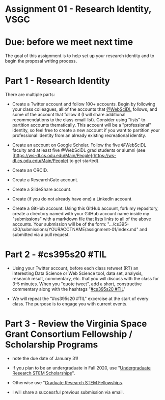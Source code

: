 # Assignment 01 - Research Identity, VSGC

# Due: before we meet next time

The goal of this assignment is to help set up your research identity and to begin the proposal writing process.  

# Part 1 - Research Identity

There are multiple parts:

* Create a Twitter account and follow 100+ accounts.  Begin by following your class colleagues, all of the accounts that [@WebSciDL](https://twitter.com/WebSciDL) follows, and some of the account that follow it (I will share additional recommendations to the class email list).  Consider using "lists" to partition accounts thematically.  This account will be a "professional" identity, so feel free to create a new account if you want to partition your professional identity from an already existing recreational identity.

* Create an account on Google Scholar.  Follow the five @WebSciDL faculty and at least five @WebSciDL grad students or alumni (see [https://ws-dl.cs.odu.edu/Main/People](https://ws-dl.cs.odu.edu/Main/People) to get started).  

* Create an ORCID.

* Create a ResearchGate account.

* Create a SlideShare account.

* Create (if you do not already have one) a LinkedIn account.

* Create a GitHub account.  Using this GitHub account, fork my repository, create a directory named with your GitHub account name inside my "submissions" with a markdown file that lists links to all of the above accounts.  Your submission will be of the form: ".../cs395-s20/submissions/YOURACCTNAME/assignment-01/index.md" and submitted via a pull request.  

# Part 2 - \#cs395s20 \#TIL 

* Using your Twitter account, before each class retweet (RT) an interesting Data Science or Web Science tool, data set, analysis, research result, commentary, etc. that you will discuss with the class for 3-5 minutes.  When you "quote tweet", add a short, constructive commentary along with the hashtags "[\#cs395s20 \#TIL](https://twitter.com/search?q=%23cs395s20%20%23TIL&src=typed_query&f=live)" 

* We will repeat the "\#cs395s20 \#TIL" excercise at the start of every class.  The purpose is to engage you with current events.

# Part 3 - Review the Virginia Space Grant Consortium Fellowship / Scholarship Programs 

* note the due date of January 31!

* If you plan to be an undergraduate in Fall 2020, use "[Undergraduate Research STEM Scholarships](http://vsgc.odu.edu/undergraduatescholarships/)".

* Otherwise use "[Graduate Research STEM Fellowships](http://vsgc.odu.edu/graduatefellowships/).

* I will share a successful previous submission via email.  
